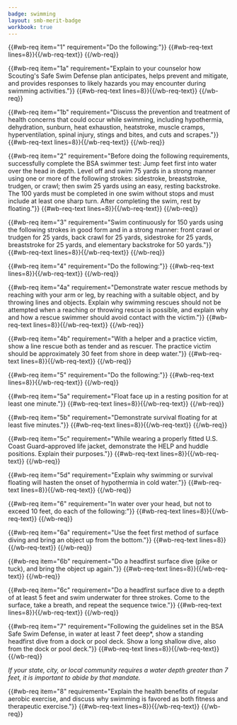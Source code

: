 ```yaml
---
badge: swimming
layout: smb-merit-badge
workbook: true
---
```



{{#wb-req item="1" requirement="Do the following:"}}
{{#wb-req-text lines=8}}{{/wb-req-text}}
{{/wb-req}}

{{#wb-req item="1a" requirement="Explain to your counselor how Scouting's Safe Swim Defense plan anticipates, helps prevent and mitigate, and provides responses to likely hazards you may encounter during swimming activities."}}
{{#wb-req-text lines=8}}{{/wb-req-text}}
{{/wb-req}}

{{#wb-req item="1b" requirement="Discuss the prevention and treatment of health concerns that could occur while swimming, including hypothermia, dehydration, sunburn, heat exhaustion, heatstroke, muscle cramps, hyperventilation, spinal injury, stings and bites, and cuts and scrapes."}}
{{#wb-req-text lines=8}}{{/wb-req-text}}
{{/wb-req}}

{{#wb-req item="2" requirement="Before doing the following requirements, successfully complete the BSA swimmer test: Jump feet first into water over the head in depth. Level off and swim 75 yards in a strong manner using one or more of the following strokes: sidestroke, breaststroke, trudgen, or crawl; then swim 25 yards using an easy, resting backstroke. The 100 yards must be completed in one swim without stops and must include at least one sharp turn. After completing the swim, rest by floating."}}
{{#wb-req-text lines=8}}{{/wb-req-text}}
{{/wb-req}}

{{#wb-req item="3" requirement="Swim continuously for 150 yards using the following strokes in good form and in a strong manner: front crawl or trudgen for 25 yards, back crawl for 25 yards, sidestroke for 25 yards, breaststroke for 25 yards, and elementary backstroke for 50 yards."}}
{{#wb-req-text lines=8}}{{/wb-req-text}}
{{/wb-req}}

{{#wb-req item="4" requirement="Do the following:"}}
{{#wb-req-text lines=8}}{{/wb-req-text}}
{{/wb-req}}

{{#wb-req item="4a" requirement="Demonstrate water rescue methods by reaching with your arm or leg, by reaching with a suitable object, and by throwing lines and objects. Explain why swimming rescues should not be attempted when a reaching or throwing rescue is possible, and explain why and how a rescue swimmer should avoid contact with the victim."}}
{{#wb-req-text lines=8}}{{/wb-req-text}}
{{/wb-req}}

{{#wb-req item="4b" requirement="With a helper and a practice victim, show a line rescue both as tender and as rescuer. The practice victim should be approximately 30 feet from shore in deep water."}}
{{#wb-req-text lines=8}}{{/wb-req-text}}
{{/wb-req}}

{{#wb-req item="5" requirement="Do the following:"}}
{{#wb-req-text lines=8}}{{/wb-req-text}}
{{/wb-req}}

{{#wb-req item="5a" requirement="Float face up in a resting position for at least one minute."}}
{{#wb-req-text lines=8}}{{/wb-req-text}}
{{/wb-req}}

{{#wb-req item="5b" requirement="Demonstrate survival floating for at least five minutes."}}
{{#wb-req-text lines=8}}{{/wb-req-text}}
{{/wb-req}}

{{#wb-req item="5c" requirement="While wearing a properly fitted U.S. Coast Guard–approved life jacket, demonstrate the HELP and huddle positions. Explain their purposes."}}
{{#wb-req-text lines=8}}{{/wb-req-text}}
{{/wb-req}}

{{#wb-req item="5d" requirement="Explain why swimming or survival floating will hasten the onset of hypothermia in cold water."}}
{{#wb-req-text lines=8}}{{/wb-req-text}}
{{/wb-req}}

{{#wb-req item="6" requirement="In water over your head, but not to exceed 10 feet, do each of the following:"}}
{{#wb-req-text lines=8}}{{/wb-req-text}}
{{/wb-req}}

{{#wb-req item="6a" requirement="Use the feet first method of surface diving and bring an object up from the bottom."}}
{{#wb-req-text lines=8}}{{/wb-req-text}}
{{/wb-req}}

{{#wb-req item="6b" requirement="Do a headfirst surface dive (pike or tuck), and bring the object up again."}}
{{#wb-req-text lines=8}}{{/wb-req-text}}
{{/wb-req}}

{{#wb-req item="6c" requirement="Do a headfirst surface dive to a depth of at least 5 feet and swim underwater for three strokes. Come to the surface, take a breath, and repeat the sequence twice."}}
{{#wb-req-text lines=8}}{{/wb-req-text}}
{{/wb-req}}

{{#wb-req item="7" requirement="Following the guidelines set in the BSA Safe Swim Defense, in water at least 7 feet deep*, show a standing headfirst dive from a dock or pool deck. Show a long shallow dive, also from the dock or pool deck."}}
{{#wb-req-text lines=8}}{{/wb-req-text}}
{{/wb-req}}

*If your state, city, or local community requires a water depth greater than 7 feet, it is important to abide by that mandate.*

{{#wb-req item="8" requirement="Explain the health benefits of regular aerobic exercise, and discuss why swimming is favored as both fitness and therapeutic exercise."}}
{{#wb-req-text lines=8}}{{/wb-req-text}}
{{/wb-req}}

